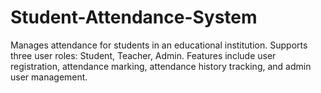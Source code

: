 # Student-Attendance-System
Manages attendance for students in an educational institution. Supports three user roles: Student, Teacher, Admin.  Features include user registration, attendance marking, attendance history tracking, and admin user management.
